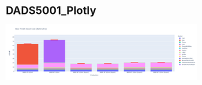 # DADS5001_Plotly
![alt text](https://github.com/KunakornMart/DADS5001_Plotly/blob/main/Singha_Beer_Cost.png)
